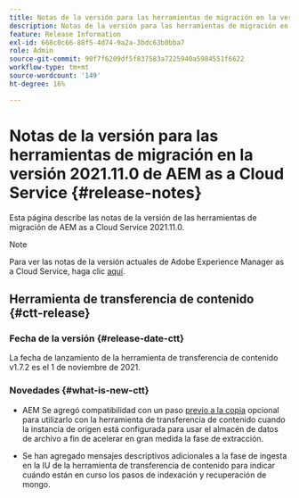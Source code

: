 ```yaml
---
title: Notas de la versión para las herramientas de migración en la versión 2021.11.0 de AEM as a Cloud Service
description: Notas de la versión para las herramientas de migración en la versión 2021.11.0 de AEM as a Cloud Service
feature: Release Information
exl-id: 668c0c66-88f5-4d74-9a2a-3bdc63b0bba7
role: Admin
source-git-commit: 90f7f6209df5f837583a7225940a5984551f6622
workflow-type: tm+mt
source-wordcount: '149'
ht-degree: 16%

---
```


# Notas de la versión para las herramientas de migración en la versión 2021.11.0 de AEM as a Cloud Service {#release-notes}

Esta página describe las notas de la versión de las herramientas de migración de AEM as a Cloud Service 2021.11.0.

>[!NOTE]
>Para ver las notas de la versión actuales de Adobe Experience Manager as a Cloud Service, haga clic [aquí](https://experienceleague.adobe.com/docs/experience-manager-cloud-service/release-notes/release-notes/release-notes-current.html?lang=es).

## Herramienta de transferencia de contenido {#ctt-release}

### Fecha de la versión {#release-date-ctt}

La fecha de lanzamiento de la herramienta de transferencia de contenido v1.7.2 es el 1 de noviembre de 2021.

### Novedades {#what-is-new-ctt}

* AEM Se agregó compatibilidad con un paso [previo a la copia](https://experienceleague.adobe.com/docs/experience-manager-cloud-service/moving/cloud-migration/content-transfer-tool/handling-large-content-repositories.html) opcional para utilizarlo con la herramienta de transferencia de contenido cuando la instancia de origen está configurada para usar el almacén de datos de archivo a fin de acelerar en gran medida la fase de extracción.

* Se han agregado mensajes descriptivos adicionales a la fase de ingesta en la IU de la herramienta de transferencia de contenido para indicar cuándo están en curso los pasos de indexación y recuperación de mongo.
